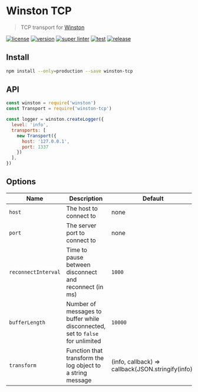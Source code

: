 # Winston TCP

> TCP transport for [Winston](https://github.com/winstonjs/winston)

[![license][license-img]][license-url]
[![version][npm-img]][npm-url]
[![super linter][super-linter-img]][super-linter-url]
[![test][test-img]][test-url]
[![release][release-img]][release-url]

[license-url]: LICENSE
[license-img]: https://badgen.net/github/license/ahmadnassri/node-winston-tcp

[npm-url]: https://www.npmjs.com/package/winston-tcp
[npm-img]: https://badgen.net/npm/v/winston-tcp

[super-linter-url]: https://github.com/ahmadnassri/node-winston-tcp/actions?query=workflow%3Asuper-linter
[super-linter-img]: https://github.com/ahmadnassri/node-winston-tcp/workflows/super-linter/badge.svg

[test-url]: https://github.com/ahmadnassri/node-winston-tcp/actions?query=workflow%3Atest
[test-img]: https://github.com/ahmadnassri/node-winston-tcp/workflows/test/badge.svg

[release-url]: https://github.com/ahmadnassri/node-winston-tcp/actions?query=workflow%3Arelease
[release-img]: https://github.com/ahmadnassri/node-winston-tcp/workflows/release/badge.svg

## Install

```bash
npm install --only=production --save winston-tcp
```

## API

```js
const winston = require('winston')
const Transport = require('winston-tcp')

const logger = winston.createLogger({
  level: 'info',
  transports: [
    new Transport({
      host: '127.0.0.1',
      port: 1337
    })
  ],
})
```

## Options

Name                | Description                                                                   | Default
------------------- | ----------------------------------------------------------------------------- | -------
`host`              | The host to connect to                                                        | none
`port`              | The server port to connect to                                                 | none
`reconnectInterval` | Time to pause between disconnect and reconnect (in ms)                        | `1000`
`bufferLength`      | Number of messages to buffer while disconnected, set to `false` for unlimited | `10000`
`transform`         | Function that transform the log object to a string message                    | (info, callback) => callback(JSON.stringify(info))
